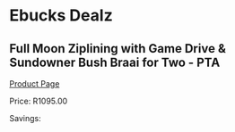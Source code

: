 
# Ebucks Dealz
## Full Moon Ziplining with Game Drive & Sundowner Bush Braai for Two - PTA
[Product Page](https://www.ebucks.com/web/shop/productSelected.do?prodId=223574355&catId=322194367)

Price: R1095.00

Savings: 


	